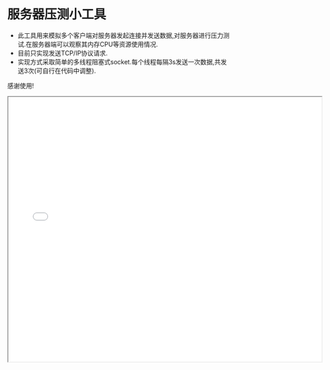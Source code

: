 # 服务器压测小工具


- 此工具用来模拟多个客户端对服务器发起连接并发送数据,对服务器进行压力测试.在服务器端可以观察其内存CPU等资源使用情况.     
- 目前只实现发送TCP/IP协议请求.    
- 实现方式采取简单的多线程阻塞式socket.每个线程每隔3s发送一次数据,共发送3次(可自行在代码中调整).   


感谢使用! 

<iframe height=600 width=711 src="./GIF.gif">      

